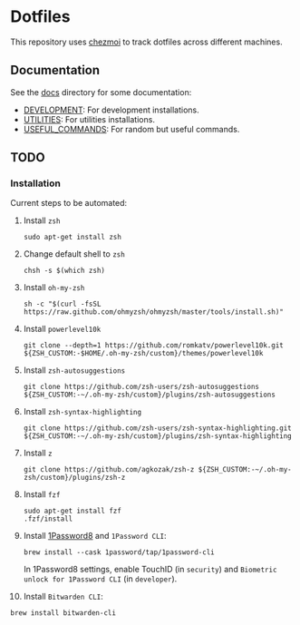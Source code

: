 # Dotfiles

This repository uses [chezmoi](https://www.chezmoi.io/) to track dotfiles across different machines.

## Documentation

See the [docs](./docs/) directory for some documentation:

- [DEVELOPMENT](./docs/DEVELOPMENT.md): For development installations.
- [UTILITIES](./docs/UTILITIES.md): For utilities installations.
- [USEFUL_COMMANDS](./docs/USEFUL_COMMANDS.md): For random but useful commands.

## TODO

### Installation

Current steps to be automated:

1. Install `zsh`
    ```shell
    sudo apt-get install zsh
    ```
2. Change default shell to `zsh`
    ```shell
    chsh -s $(which zsh)
    ```
3. Install `oh-my-zsh`
    ```shell
    sh -c "$(curl -fsSL https://raw.github.com/ohmyzsh/ohmyzsh/master/tools/install.sh)"
    ```
4. Install `powerlevel10k`
    ```shell
    git clone --depth=1 https://github.com/romkatv/powerlevel10k.git ${ZSH_CUSTOM:-$HOME/.oh-my-zsh/custom}/themes/powerlevel10k
    ```
5. Install `zsh-autosuggestions`
    ```shell
    git clone https://github.com/zsh-users/zsh-autosuggestions ${ZSH_CUSTOM:-~/.oh-my-zsh/custom}/plugins/zsh-autosuggestions
    ```
6. Install `zsh-syntax-highlighting`
   ```shell
   git clone https://github.com/zsh-users/zsh-syntax-highlighting.git ${ZSH_CUSTOM:-~/.oh-my-zsh/custom}/plugins/zsh-syntax-highlighting
   ```
7. Install `z`
   ```shell
   git clone https://github.com/agkozak/zsh-z ${ZSH_CUSTOM:-~/.oh-my-zsh/custom}/plugins/zsh-z
   ```
8. Install `fzf`
   ```shell
   sudo apt-get install fzf
   .fzf/install
   ```

9. Install [1Password8](https://1password.com/downloads) and `1Password CLI`:
   ```shell
   brew install --cask 1password/tap/1password-cli
   ```
   In 1Password8 settings, enable TouchID (in `security`) and `Biometric unlock for 1Password CLI` (in `developer`).

10. Install `Bitwarden CLI`:
   ```shell
   brew install bitwarden-cli
   ```
